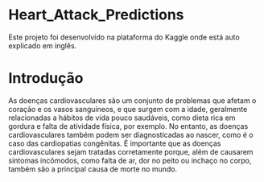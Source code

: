 # Heart_Attack_Predictions
Este projeto foi desenvolvido na plataforma do Kaggle onde está auto explicado em inglês.

# Introdução

As doenças cardiovasculares são um conjunto de problemas que afetam o coração e os vasos sanguíneos, e que surgem com a idade, geralmente relacionadas a hábitos de vida pouco saudáveis, como dieta rica em gordura e falta de atividade física, por exemplo. No entanto, as doenças cardiovasculares também podem ser diagnosticadas ao nascer, como é o caso das cardiopatias congênitas. É importante que as doenças cardiovasculares sejam tratadas corretamente porque, além de causarem sintomas incômodos, como falta de ar, dor no peito ou inchaço no corpo, também são a principal causa de morte no mundo.
